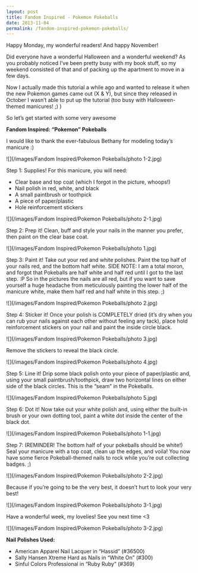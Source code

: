 ```yaml
---
layout: post
title: Fandom Inspired - Pokemon Pokeballs
date: 2013-11-04
permalink: /fandom-inspired-pokemon-pokeballs/
---
```


Happy Monday, my wonderful readers! And happy November!

Did everyone have a wonderful Halloween and a wonderful weekend? As you probably noticed I’ve been pretty busy with my book stuff, so my weekend consisted of that and of packing up the apartment to move in a few days.

Now I actually made this tutorial a while ago and wanted to release it when the new Pokemon games came out (X & Y), but since they released in October I wasn’t able to put up the tutorial (too busy with Halloween-themed manicures! ;) )

So let’s get started with some very awesome

**Fandom Inspired: “Pokemon” Pokeballs**

I would like to thank the ever-fabulous Bethany for modeling today’s manicure :)

![](/images/Fandom Inspired/Pokemon Pokeballs/photo 1-2.jpg)

Step 1: Supplies! For this manicure, you will need:

- Clear base and top coat (which I forgot in the picture, whoops!)
- Nail polish in red, white, and black
- A small paintbrush or toothpick
- A piece of paper/plastic
- Hole reinforcement stickers

![](/images/Fandom Inspired/Pokemon Pokeballs/photo 2-1.jpg)

Step 2: Prep it! Clean, buff and style your nails in the manner you prefer, then paint on the clear base coat.

![](/images/Fandom Inspired/Pokemon Pokeballs/photo 1.jpg)

Step 3: Paint it! Take out your red and white polishes. Paint the top half of your nails red, and the bottom half white.
SIDE NOTE: I am a total moron, and forgot that Pokeballs are half white and half red until I got to the last step. :P So in the pictures the nails are all red, but if you want to save yourself a huge headache from meticulously painting the lower half of the manicure white, make them half red and half white in this step. ;)

![](/images/Fandom Inspired/Pokemon Pokeballs/photo 2.jpg)

Step 4: Sticker it! Once your polish is COMPLETELY dried (it’s dry when you can rub your nails against each other without feeling any tack), place hold reinforcement stickers on your nail and paint the inside circle black.

![](/images/Fandom Inspired/Pokemon Pokeballs/photo 3.jpg)

Remove the stickers to reveal the black circle.

![](/images/Fandom Inspired/Pokemon Pokeballs/photo 4.jpg)

Step 5: Line it! Drip some black polish onto your piece of paper/plastic and, using your small paintbrush/toothpick, draw two horizontal lines on either side of the black circles. This is the “seam” in the Pokeballs.

![](/images/Fandom Inspired/Pokemon Pokeballs/photo 5.jpg)

Step 6: Dot it! Now take out your white polish and, using either the built-in brush or your own dotting tool, paint a white dot inside the center of the black dot.

![](/images/Fandom Inspired/Pokemon Pokeballs/photo 1-1.jpg)

Step 7: (REMINDER! The bottom half of your pokeballs should be white!) Seal your manicure with a top coat, clean up the edges, and voila! You now have some fierce Pokeball-themed nails to rock while you’re out collecting badges. ;)

![](/images/Fandom Inspired/Pokemon Pokeballs/photo 2-2.jpg)

Because if you’re going to be the very best, it doesn’t hurt to look your very best!

![](/images/Fandom Inspired/Pokemon Pokeballs/photo 3-1.jpg)

Have a wonderful week, my lovelies! See you next time <3

![](/images/Fandom Inspired/Pokemon Pokeballs/photo 3-2.jpg)

**Nail Polishes Used:**

- American Apparel Nail Lacquer in “Hassid” (#36500)
- Sally Hansen Xtreme Hard as Nails in “White On” (#300)
- Sinful Colors Professional in “Ruby Ruby” (#369)
